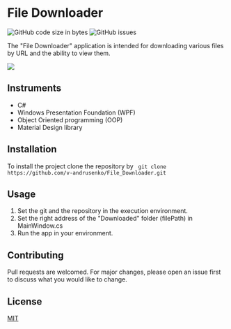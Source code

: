 # File Downloader

![GitHub code size in bytes](https://img.shields.io/github/repo-size/v-andrusenko/file-downloader) ![GitHub issues](https://img.shields.io/github/downloads/v-andrusenko/file-downloader/total)

The "File Downloader" application is intended for downloading various files by URL and the ability to view them.

![](https://raw.githubusercontent.com/v-andrusenko/File_Downloader/master/downloader.gif) 

## Instruments

- C#
- Windows Presentation Foundation (WPF)
- Object Oriented programming (OOP)
- Material Design library

## Installation

To install the project clone the repository by ``` git clone https://github.com/v-andrusenko/File_Downloader.git```

## Usage

1. Set the git and the repository in the execution environment.
2. Set the right address of the "Downloaded" folder (filePath) in MainWindow.cs
3. Run the app in your environment.

## Contributing

Pull requests are welcomed. For major changes, please open an issue first to discuss what you would like to change.

## License

[MIT](https://choosealicense.com/licenses/mit/)

